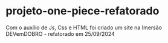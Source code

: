 # projeto-one-piece-refatorado
Com o auxílio de Js, Css e HTML foi criado um site na Imersão DEVemDOBRO - refatorado em 25/09/2024

